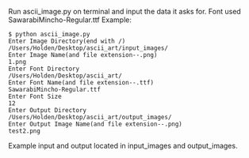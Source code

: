 Run ascii_image.py on terminal and input the data it asks for.
Font used SawarabiMincho-Regular.ttf
Example:

```
$ python ascii_image.py
Enter Image Directory(end with /)
/Users/Holden/Desktop/ascii_art/input_images/
Enter Image Name(and file extension--.png)
1.png
Enter Font Directory
/Users/Holden/Desktop/ascii_art/
Enter Font Name(and file extension--.ttf)
SawarabiMincho-Regular.ttf
Enter Font Size
12
Enter Output Directory
/Users/Holden/Desktop/ascii_art/output_images/
Enter Output Image Name(and file extension--.png)
test2.png
```

Example input and output located in input_images and output_images.

